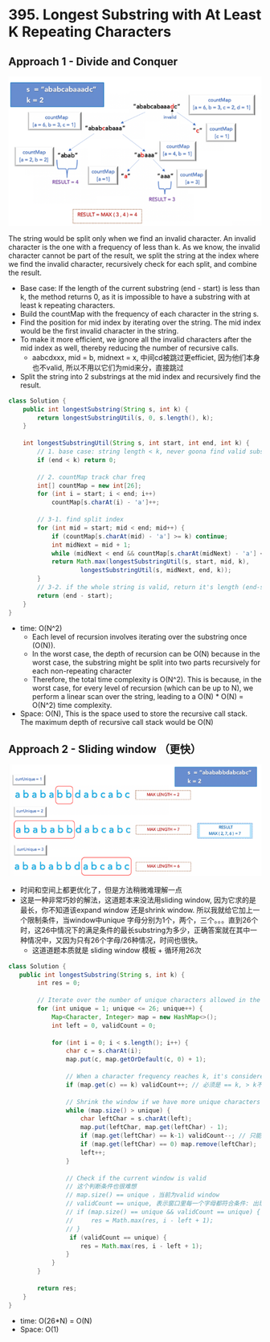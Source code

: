 # 395. Longest Substring with At Least K Repeating Characters

## Approach 1 - Divide and Conquer

![alt text](image-12.png)

The string would be split only when we find an invalid character. An invalid character is the one with a frequency of less than k. As we know, the invalid character cannot be part of the result, we split the string at the index where we find the invalid character, recursively check for each split, and combine the result.
- Base case: If the length of the current substring (end - start) is less than k, the method returns 0, as it is impossible to have a substring with at least k repeating characters.
- Build the countMap with the frequency of each character in the string s.
- Find the position for mid index by iterating over the string. The mid index would be the first invalid character in the string.
- To make it more efficient, we ignore all the invalid characters after the mid index as well, thereby reducing the number of recursive calls.
    - aabcdxxx, mid = b, midnext = x, 中间cd被跳过更efficiet, 因为他们本身也不valid, 所以不用以它们为mid来分，直接跳过
- Split the string into 2 substrings at the mid index and recursively find the result.

```java
class Solution {
    public int longestSubstring(String s, int k) {
        return longestSubstringUtil(s, 0, s.length(), k);
    }

    int longestSubstringUtil(String s, int start, int end, int k) {
        // 1. base case: string length < k, never goona find valid substring
        if (end < k) return 0;
        
        // 2. countMap track char freq
        int[] countMap = new int[26];
        for (int i = start; i < end; i++)
            countMap[s.charAt(i) - 'a']++;
        
        // 3-1. find split index 
        for (int mid = start; mid < end; mid++) {
            if (countMap[s.charAt(mid) - 'a'] >= k) continue;
            int midNext = mid + 1;
            while (midNext < end && countMap[s.charAt(midNext) - 'a'] < k) midNext++;
            return Math.max(longestSubstringUtil(s, start, mid, k),
                    longestSubstringUtil(s, midNext, end, k));
        }
        // 3-2. if the whole string is valid, return it's length (end-start)
        return (end - start);
    }
}
```
- time: O(N^2)
    - Each level of recursion involves iterating over the substring once (O(N)).
    - In the worst case, the depth of recursion can be O(N) because in the worst case, the substring might be split into two parts recursively for each non-repeating character
    - Therefore, the total time complexity is O(N^2). This is because, in the worst case, for every level of recursion (which can be up to N), we perform a linear scan over the string, leading to a O(N) * O(N) = O(N^2) time complexity.
- Space: O(N), This is the space used to store the recursive call stack. The maximum depth of recursive call stack would be O(N)


## Approach 2 - Sliding window （更快）

![alt text](image-13.png)

- 时间和空间上都更优化了，但是方法稍微难理解一点
- 这是一种非常巧妙的解法，这道题本来没法用sliding window, 因为它求的是最长，你不知道该expand window 还是shrink window. 所以我就给它加上一个限制条件，当window中unique 字母分别为1个，两个，三个。。。直到26个时，这26中情况下的满足条件的最长substring为多少，正确答案就在其中一种情况中，又因为只有26个字母/26种情况，时间也很快。
    - 这道道题本质就是 sliding window 模板 + 循环用26次

```java
class Solution {
   public int longestSubstring(String s, int k) {
        int res = 0;
        
        // Iterate over the number of unique characters allowed in the substring
        for (int unique = 1; unique <= 26; unique++) {
            Map<Character, Integer> map = new HashMap<>();
            int left = 0, validCount = 0;

            for (int i = 0; i < s.length(); i++) {
                char c = s.charAt(i);
                map.put(c, map.getOrDefault(c, 0) + 1);
                
                // When a character frequency reaches k, it's considered valid
                if (map.get(c) == k) validCount++; // 必须是 == k, > k不能incrase validCount, 比如 k= 2, window里出现第三个a, validcount 不能增加

                // Shrink the window if we have more unique characters than allowed
                while (map.size() > unique) {
                    char leftChar = s.charAt(left);
                    map.put(leftChar, map.get(leftChar) - 1);
                    if (map.get(leftChar) == k-1) validCount--; // 只能是k-1,表示减少之前是k,是从valid 变成 invalid。 <k 不行，a freq =2, k=3, a从2变成1，<k, 但是a从来都不在validcount里面，validcount不能减少
                    if (map.get(leftChar) == 0) map.remove(leftChar);
                    left++;
                }

                // Check if the current window is valid
                // 这个判断条件也很难想
                // map.size() == unique ，当前为valid window
                // validCount == unique, 表示窗口里每一个字母都符合条件: 出现次数>=k
                // if (map.size() == unique && validCount == unique) {
                //     res = Math.max(res, i - left + 1);
                // }
                 if (validCount == unique) {
                    res = Math.max(res, i - left + 1);
                }
            }
        }
        
        return res;
    }
}
```
- time: O(26*N) = O(N)
- Space: O(1)